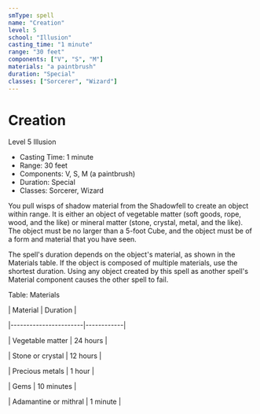 ```yaml
---
smType: spell
name: "Creation"
level: 5
school: "Illusion"
casting_time: "1 minute"
range: "30 feet"
components: ["V", "S", "M"]
materials: "a paintbrush"
duration: "Special"
classes: ["Sorcerer", "Wizard"]
---
```


# Creation
Level 5 Illusion

- Casting Time: 1 minute
- Range: 30 feet
- Components: V, S, M (a paintbrush)
- Duration: Special
- Classes: Sorcerer, Wizard

You pull wisps of shadow material from the Shadowfell to create an object within range. It is either an object of vegetable matter (soft goods, rope, wood, and the like) or mineral matter (stone, crystal, metal, and the like). The object must be no larger than a 5-foot Cube, and the object must be of a form and material that you have seen.

The spell's duration depends on the object's material, as shown in the Materials table. If the object is composed of multiple materials, use the shortest duration. Using any object created by this spell as another spell's Material component causes the other spell to fail.

Table: Materials

| Material              | Duration   |

|-----------------------|------------|

| Vegetable matter      | 24 hours   |

| Stone or crystal      | 12 hours   |

| Precious metals       | 1 hour     |

| Gems                  | 10 minutes |

| Adamantine or mithral | 1 minute   |

